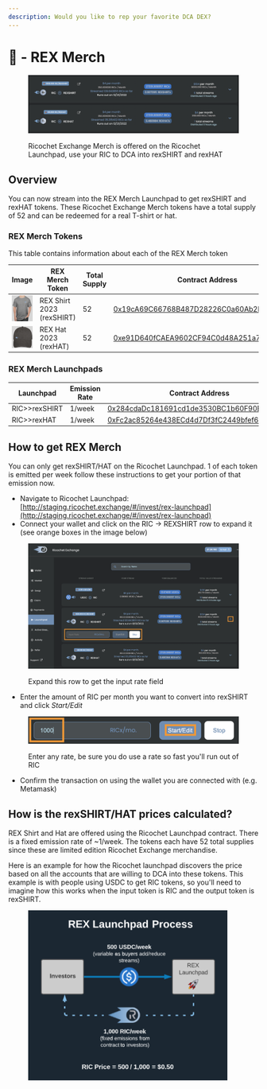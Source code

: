 ```yaml
---
description: Would you like to rep your favorite DCA DEX?
---
```


# 👕 - REX Merch

<figure><img src="../.gitbook/assets/Screen Shot 2022-12-01 at 4.31.31 PM.png" alt=""><figcaption><p>Ricochet Exchange Merch is offered on the Ricochet Launchpad, use your RIC to DCA into rexSHIRT and rexHAT</p></figcaption></figure>

## Overview

You can now stream into the REX Merch Launchpad to get rexSHIRT and rexHAT tokens. These Ricochet Exchange Merch tokens have a total supply of 52 and can be redeemed for a real T-shirt or hat.

### REX Merch Tokens

This table contains information about each of the REX Merch token

| Image                                                                                           | REX Merch Token           | Total Supply | Contract Address                                                                                                         |
| ----------------------------------------------------------------------------------------------- | ------------------------- | ------------ | ------------------------------------------------------------------------------------------------------------------------ |
| <img src="../.gitbook/assets/Screen Shot 2022-12-01 at 4.42.52 PM.png" alt="" data-size="line"> | REX Shirt 2023 (rexSHIRT) | 52           | [0x19cA69C66768B487D28226C0a60Ab2B2aa8E5c5C](https://polygonscan.com/address/0x19ca69c66768b487d28226c0a60ab2b2aa8e5c5c) |
| <img src="../.gitbook/assets/Screen Shot 2022-12-01 at 4.43.02 PM.png" alt="" data-size="line"> | REX Hat 2023 (rexHAT)     | 52           | [0xe91D640fCAEA9602CF94C0d48A251a7f6d946953](https://polygonscan.com/address/0xe91d640fcaea9602cf94c0d48a251a7f6d946953) |

### REX Merch Launchpads

| Launchpad     | Emission Rate | Contract Address                                                                                                         | Liquidity Pool |
| ------------- | ------------- | ------------------------------------------------------------------------------------------------------------------------ | -------------- |
| RIC>>rexSHIRT | 1/week        | [0x284cdaDc181691cd1de3530BC1b60F90Ba640f4D](https://polygonscan.com/address/0x284cdadc181691cd1de3530bc1b60f90ba640f4d) | Uniswap        |
| RIC>>rexHAT   | 1/week        | [0xFc2ac85264e438ECd4d7Df3fC2449bfef6D307b6](https://polygonscan.com/address/0xfc2ac85264e438ecd4d7df3fc2449bfef6d307b6) | Uniswap        |



## How to get REX Merch

You can only get rexSHIRT/HAT on the Ricochet Launchpad. 1 of each token is emitted per week follow these instructions to get your portion of that emission now.

* Navigate to Ricochet Launchpad: [http://staging.ricochet.exchange/#/invest/rex-launchpad](http://staging.ricochet.exchange/#/invest/rex-launchpad)
* Connect your wallet and click on the RIC -> REXSHIRT row to expand it (see orange boxes in the image below)

<figure><img src="../.gitbook/assets/Screen Shot 2022-12-01 at 4.33.38 PM.png" alt=""><figcaption><p>Expand this row to get the input rate field</p></figcaption></figure>

* Enter the amount of RIC per month you want to convert into rexSHIRT and click _Start/Edit_

<figure><img src="../.gitbook/assets/Screen Shot 2022-12-01 at 4.35.34 PM.png" alt=""><figcaption><p>Enter any rate, be sure you do use a rate so fast you'll run out of RIC</p></figcaption></figure>

* Confirm the transaction on using the wallet you are connected with (e.g. Metamask)

## How is the rexSHIRT/HAT prices calculated?

REX Shirt and Hat are offered using the Ricochet Launchpad contract. There is a fixed emission rate of \~1/week. The tokens each have 52 total supplies since these are limited edition Ricochet Exchange merchandise.&#x20;

Here is an example for how the Ricochet launchpad discovers the price based on all the accounts that are willing to DCA into these tokens. This example is with people using USDC to get RIC tokens, so you'll need to imagine how this works when the input token is RIC and the output token is rexSHIRT.

<figure><img src="../.gitbook/assets/image (42).png" alt=""><figcaption></figcaption></figure>
